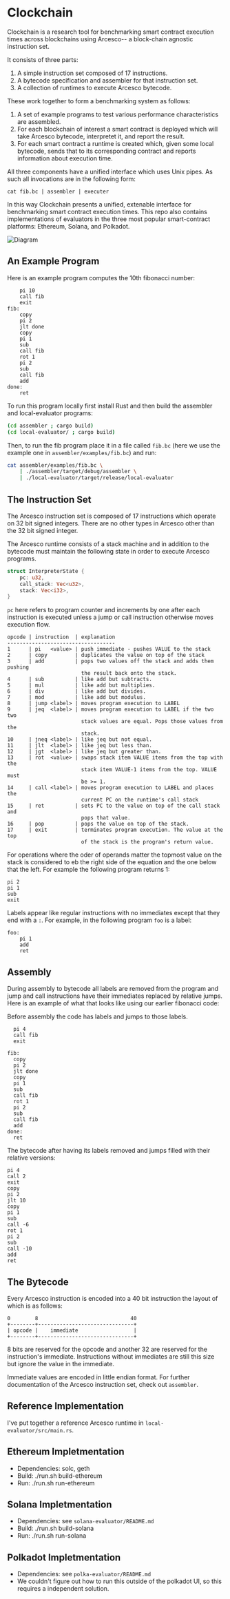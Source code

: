 # Clockchain

Clockchain is a research tool for benchmarking smart contract execution times
across blockchains using Arcesco-- a block-chain agnostic instruction set.

It consists of three parts:

1. A simple instruction set composed of 17 instructions.
2. A bytecode specification and assembler for that instruction set.
3. A collection of runtimes to execute Arcesco bytecode.

These work together to form a benchmarking system as follows:

1. A set of example programs to test various performance
   characteristics are assembled.
2. For each blockchain of interest a smart contract is deployed which
   will take Arcesco bytecode, interpretet it, and report the result.
3. For each smart contract a runtime is created which, given some
   local bytecode, sends that to its corresponding contract and
   reports information about execution time.

All three components have a unified interface which uses Unix pipes. As
such all invocations are in the following form:

```
cat fib.bc | assembler | executer
```

In this way Clockchain presents a unified, extenable interface for
benchmarking smart contract execution times. This repo also contains
implementations of evaluators in the three most popular smart-contract
platforms: Ethereum, Solana, and Polkadot.

![Diagram](diagram.png?raw=true "Diagram")

## An Example Program

Here is an example program computes the 10th fibonacci number:

```
	pi 10
	call fib
	exit
fib:
	copy
	pi 2
	jlt done
	copy
	pi 1
	sub
	call fib
	rot 1
	pi 2
	sub
	call fib
	add
done:
	ret

```

To run this program locally first install Rust and then build the
assembler and local-evaluator programs:

```bash
(cd assembler ; cargo build)
(cd local-evaluator/ ; cargo build)
```

Then, to run the fib program place it in a file called `fib.bc` (here
we use the example one in `assembler/examples/fib.bc`) and run:

```bash
cat assembler/examples/fib.bc \
    | ./assembler/target/debug/assembler \
    | ./local-evaluator/target/release/local-evaluator
```

## The Instruction Set

The Arcesco instruction set is composed of 17 instructions which
operate on 32 bit signed integers. There are no other types in Arcesco
other than the 32 bit signed integer.

The Arcesco runtime consists of a stack machine and in addition to the
bytecode must maintain the following state in order to execute Arcesco
programs.

```rust
struct InterpreterState {
    pc: u32,
    call_stack: Vec<u32>,
    stack: Vec<i32>,
}
```

`pc` here refers to program counter and increments by one after each
instruction is executed unless a jump or call instruction otherwise
moves execution flow.

```
opcode | instruction  | explanation
-----------------------------------
1      | pi   <value> | push immediate - pushes VALUE to the stack
2      | copy         | duplicates the value on top of the stack
3      | add          | pops two values off the stack and adds them pushing
                        the result back onto the stack.
4      | sub          | like add but subtracts.
5      | mul          | like add but multiplies.
6      | div          | like add but divides.
7      | mod          | like add but modulus.
8      | jump <label> | moves program execution to LABEL
9      | jeq  <label> | moves program execution to LABEL if the two two
                        stack values are equal. Pops those values from the
						stack.
10     | jneq <label> | like jeq but not equal.
11     | jlt  <label> | like jeq but less than.
12     | jgt  <label> | like jeq but greater than.
13     | rot  <value> | swaps stack item VALUE items from the top with the
                        stack item VALUE-1 items from the top. VALUE must
						be >= 1.
14     | call <label> | moves program execution to LABEL and places the
                        current PC on the runtime's call stack
15     | ret          | sets PC to the value on top of the call stack and
                        pops that value.
16     | pop          | pops the value on top of the stack.
17     | exit         | terminates program execution. The value at the top
                        of the stack is the program's return value.
```

For operations where the oder of operands matter the topmost value on
the stack is considered to eb the right side of the equation and the
one below that the left. For example the following program returns 1:

```
pi 2
pi 1
sub
exit
```

Labels appear like regular instructions with no immediates except that
they end with a `:`. For example, in the following program `foo` is a
label:

```
foo:
	pi 1
	add
	ret
```

## Assembly

During assembly to bytecode all labels are removed from the program
and jump and call instructions have their immediates replaced by
relative jumps. Here is an example of what that looks like using our
earlier fibonacci code:

Before assembly the code has labels and jumps to those labels.

```
  pi 4
  call fib
  exit

fib:
  copy
  pi 2
  jlt done
  copy
  pi 1
  sub
  call fib
  rot 1
  pi 2
  sub
  call fib
  add
done:
  ret
```

The bytecode after having its labels removed and jumps filled with
their relative versions:

```
pi 4
call 2
exit
copy
pi 2
jlt 10
copy
pi 1
sub
call -6
rot 1
pi 2
sub
call -10
add
ret
```

## The Bytecode

Every Arcesco instruction is encoded into a 40 bit instruction the
layout of which is as follows:

```
0        8                              40
+--------+-------------------------------+
| opcode |    immediate                  |
+--------+-------------------------------+
```

8 bits are reserved for the opcode and another 32 are reserved for the
instruction's immediate. Instructions without immediates are still
this size but ignore the value in the immediate.

Immediate values are encoded in little endian format. For further
documentation of the Arcesco instruction set, check out `assembler`.

## Reference Implementation

I've put together a reference Arcesco runtime in
`local-evaluator/src/main.rs`.

## Ethereum Impletmentation

- Dependencies: solc, geth
- Build: ./run.sh build-ethereum
- Run: ./run.sh run-ethereum

## Solana Impletmentation

- Dependencies: see `solana-evaluator/README.md`
- Build: ./run.sh build-solana
- Run: ./run.sh run-solana

## Polkadot Impletmentation

- Dependencies: see `polka-evaluator/README.md`
- We couldn't figure out how to run this outside of the polkadot UI,
  so this requires a independent solution.